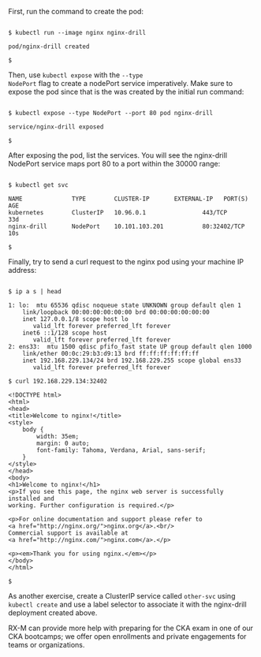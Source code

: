<!-- CKA Self-Study Mod 3 -->

First, run the command to create the pod:

<pre class="wp-block-code"><code>
$ kubectl run --image nginx nginx-drill

pod/nginx-drill created

$
</code></pre>

Then, use <code>kubectl expose</code> with the <code>--type NodePort</code> flag to create a nodePort service imperatively. Make sure to expose the pod since that is the was created by the initial run command:

<pre class="wp-block-code"><code>
$ kubectl expose --type NodePort --port 80 pod nginx-drill

service/nginx-drill exposed

$
</code></pre>

After exposing the pod, list the services. You will see the nginx-drill NodePort service maps port 80 to a port within the 30000 range:

<pre class="wp-block-code"><code>
$ kubectl get svc

NAME              TYPE        CLUSTER-IP       EXTERNAL-IP   PORT(S)        AGE
kubernetes        ClusterIP   10.96.0.1        <none>        443/TCP        33d
nginx-drill       NodePort    10.101.103.201   <none>        80:32402/TCP   10s

$
</code></pre>

Finally, try to send a curl request to the nginx pod using your machine IP address:

<pre class="wp-block-code"><code>
$ ip a s | head

1: lo: <LOOPBACK,UP,LOWER_UP> mtu 65536 qdisc noqueue state UNKNOWN group default qlen 1
    link/loopback 00:00:00:00:00:00 brd 00:00:00:00:00:00
    inet 127.0.0.1/8 scope host lo
       valid_lft forever preferred_lft forever
    inet6 ::1/128 scope host
       valid_lft forever preferred_lft forever
2: ens33: <BROADCAST,MULTICAST,UP,LOWER_UP> mtu 1500 qdisc pfifo_fast state UP group default qlen 1000
    link/ether 00:0c:29:b3:d9:13 brd ff:ff:ff:ff:ff:ff
    inet 192.168.229.134/24 brd 192.168.229.255 scope global ens33
       valid_lft forever preferred_lft forever

$ curl 192.168.229.134:32402

&lt;!DOCTYPE html&gt;
&lt;html&gt;
&lt;head&gt;
&lt;title&gt;Welcome to nginx!&lt;/title&gt;
&lt;style&gt;
    body {
        width: 35em;
        margin: 0 auto;
        font-family: Tahoma, Verdana, Arial, sans-serif;
    }
&lt;/style&gt;
&lt;/head&gt;
&lt;body&gt;
&lt;h1&gt;Welcome to nginx!&lt;/h1&gt;
&lt;p&gt;If you see this page, the nginx web server is successfully installed and
working. Further configuration is required.&lt;/p&gt;

&lt;p&gt;For online documentation and support please refer to
&lt;a href="http://nginx.org/"&gt;nginx.org&lt;/a&gt;.&lt;br/&gt;
Commercial support is available at
&lt;a href="http://nginx.com/"&gt;nginx.com&lt;/a&gt;.&lt;/p&gt;

&lt;p&gt;&lt;em&gt;Thank you for using nginx.&lt;/em&gt;&lt;/p&gt;
&lt;/body&gt;
&lt;/html&gt;

$
</code></pre>


As another exercise, create a ClusterIP service called <code>other-svc</code> using <code>kubectl create</code> and use a label selector to associate it with the nginx-drill deployment created above.

RX-M can provide more help with preparing for the CKA exam in one of our CKA bootcamps; we offer open enrollments and private engagements for teams or organizations.

